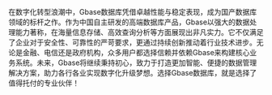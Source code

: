在数字化转型浪潮中，Gbase数据库凭借卓越性能与稳定表现，成为国产数据库领域的标杆之作。作为中国自主研发的高端数据库产品，Gbase以强大的数据处理能力著称，在海量信息存储、高效查询分析等方面展现出非凡实力。它不仅满足了企业对于安全性、可靠性的严苛要求，更通过持续创新推动着行业技术进步。无论是金融、电信还是政府机构，众多用户都选择信赖并依赖Gbase来构建核心业务系统。未来，Gbase将继续秉持初心，致力于打造更加智能、便捷的数据管理解决方案，助力各行各业实现数字化升级梦想。选择Gbase数据库，就是选择了值得托付的专业伙伴！